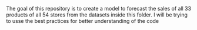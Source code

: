 The goal of this repository is to create a model to forecast the sales of all 33 products of all 54 stores from the datasets inside this folder.
I will be trying to usse the best practices for better understanding of the code
